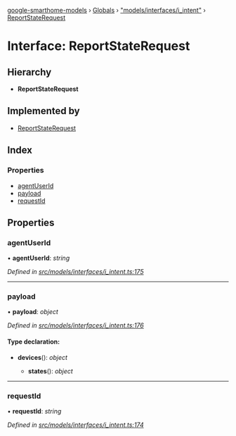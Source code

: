 [google-smarthome-models](../README.md) › [Globals](../globals.md) › ["models/interfaces/i_intent"](../modules/_models_interfaces_i_intent_.md) › [ReportStateRequest](_models_interfaces_i_intent_.reportstaterequest.md)

# Interface: ReportStateRequest

## Hierarchy

* **ReportStateRequest**

## Implemented by

* [ReportStateRequest](../classes/_models_homegraph_.reportstaterequest.md)

## Index

### Properties

* [agentUserId](_models_interfaces_i_intent_.reportstaterequest.md#agentuserid)
* [payload](_models_interfaces_i_intent_.reportstaterequest.md#payload)
* [requestId](_models_interfaces_i_intent_.reportstaterequest.md#requestid)

## Properties

###  agentUserId

• **agentUserId**: *string*

*Defined in [src/models/interfaces/i_intent.ts:175](https://github.com/galactic1969/google-smarthome-models/blob/633871f/src/models/interfaces/i_intent.ts#L175)*

___

###  payload

• **payload**: *object*

*Defined in [src/models/interfaces/i_intent.ts:176](https://github.com/galactic1969/google-smarthome-models/blob/633871f/src/models/interfaces/i_intent.ts#L176)*

#### Type declaration:

* **devices**(): *object*

  * **states**(): *object*

___

###  requestId

• **requestId**: *string*

*Defined in [src/models/interfaces/i_intent.ts:174](https://github.com/galactic1969/google-smarthome-models/blob/633871f/src/models/interfaces/i_intent.ts#L174)*
